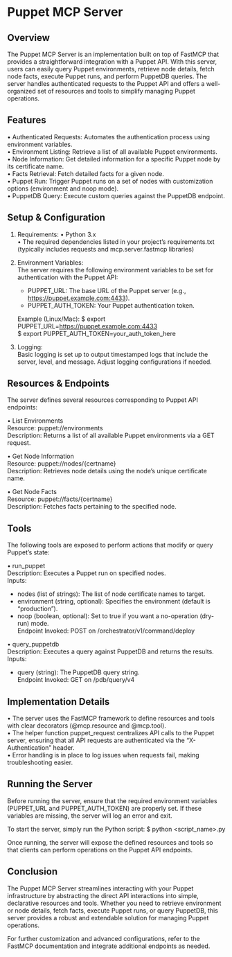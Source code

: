 Puppet MCP Server
==================

Overview
--------
The Puppet MCP Server is an implementation built on top of FastMCP that provides a straightforward integration with a Puppet API. With this server, users can easily query Puppet environments, retrieve node details, fetch node facts, execute Puppet runs, and perform PuppetDB queries. The server handles authenticated requests to the Puppet API and offers a well-organized set of resources and tools to simplify managing Puppet operations.

Features
--------
• Authenticated Requests: Automates the authentication process using environment variables.  
• Environment Listing: Retrieve a list of all available Puppet environments.  
• Node Information: Get detailed information for a specific Puppet node by its certificate name.  
• Facts Retrieval: Fetch detailed facts for a given node.  
• Puppet Run: Trigger Puppet runs on a set of nodes with customization options (environment and noop mode).  
• PuppetDB Query: Execute custom queries against the PuppetDB endpoint.

Setup & Configuration
---------------------
1. Requirements:
   • Python 3.x  
   • The required dependencies listed in your project’s requirements.txt (typically includes requests and mcp.server.fastmcp libraries)

2. Environment Variables:  
   The server requires the following environment variables to be set for authentication with the Puppet API:
   - PUPPET_URL: The base URL of the Puppet server (e.g., https://puppet.example.com:4433).  
   - PUPPET_AUTH_TOKEN: Your Puppet authentication token.  

   Example (Linux/Mac):
     $ export PUPPET_URL=https://puppet.example.com:4433  
     $ export PUPPET_AUTH_TOKEN=your_auth_token_here

3. Logging:  
   Basic logging is set up to output timestamped logs that include the server, level, and message. Adjust logging configurations if needed.

Resources & Endpoints
----------------------
The server defines several resources corresponding to Puppet API endpoints:

• List Environments  
  Resource: puppet://environments  
  Description: Returns a list of all available Puppet environments via a GET request.

• Get Node Information  
  Resource: puppet://nodes/{certname}  
  Description: Retrieves node details using the node’s unique certificate name.  

• Get Node Facts  
  Resource: puppet://facts/{certname}  
  Description: Fetches facts pertaining to the specified node.

Tools
-----
The following tools are exposed to perform actions that modify or query Puppet’s state:

• run_puppet  
  Description: Executes a Puppet run on specified nodes.  
  Inputs:
   - nodes (list of strings): The list of node certificate names to target.  
   - environment (string, optional): Specifies the environment (default is “production”).  
   - noop (boolean, optional): Set to true if you want a no-operation (dry-run) mode.  
  Endpoint Invoked: POST on /orchestrator/v1/command/deploy

• query_puppetdb  
  Description: Executes a query against PuppetDB and returns the results.  
  Inputs:
   - query (string): The PuppetDB query string.  
  Endpoint Invoked: GET on /pdb/query/v4

Implementation Details
----------------------
• The server uses the FastMCP framework to define resources and tools with clear decorators (@mcp.resource and @mcp.tool).  
• The helper function puppet_request centralizes API calls to the Puppet server, ensuring that all API requests are authenticated via the “X-Authentication” header.  
• Error handling is in place to log issues when requests fail, making troubleshooting easier.

Running the Server
------------------
Before running the server, ensure that the required environment variables (PUPPET_URL and PUPPET_AUTH_TOKEN) are properly set. If these variables are missing, the server will log an error and exit.

To start the server, simply run the Python script:
   $ python <script_name>.py

Once running, the server will expose the defined resources and tools so that clients can perform operations on the Puppet API endpoints.

Conclusion
----------
The Puppet MCP Server streamlines interacting with your Puppet infrastructure by abstracting the direct API interactions into simple, declarative resources and tools. Whether you need to retrieve environment or node details, fetch facts, execute Puppet runs, or query PuppetDB, this server provides a robust and extendable solution for managing Puppet operations.

For further customization and advanced configurations, refer to the FastMCP documentation and integrate additional endpoints as needed.